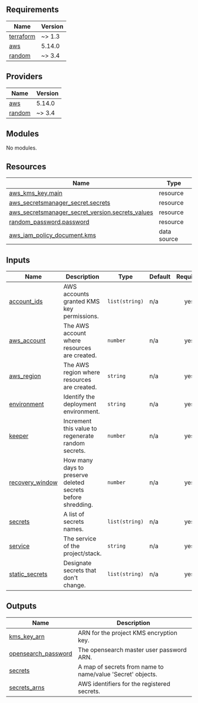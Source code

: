 <!-- BEGIN_TF_DOCS -->
## Requirements

| Name | Version |
|------|---------|
| <a name="requirement_terraform"></a> [terraform](#requirement\_terraform) | ~> 1.3 |
| <a name="requirement_aws"></a> [aws](#requirement\_aws) | 5.14.0 |
| <a name="requirement_random"></a> [random](#requirement\_random) | ~> 3.4 |

## Providers

| Name | Version |
|------|---------|
| <a name="provider_aws"></a> [aws](#provider\_aws) | 5.14.0 |
| <a name="provider_random"></a> [random](#provider\_random) | ~> 3.4 |

## Modules

No modules.

## Resources

| Name | Type |
|------|------|
| [aws_kms_key.main](https://registry.terraform.io/providers/hashicorp/aws/5.14.0/docs/resources/kms_key) | resource |
| [aws_secretsmanager_secret.secrets](https://registry.terraform.io/providers/hashicorp/aws/5.14.0/docs/resources/secretsmanager_secret) | resource |
| [aws_secretsmanager_secret_version.secrets_values](https://registry.terraform.io/providers/hashicorp/aws/5.14.0/docs/resources/secretsmanager_secret_version) | resource |
| [random_password.password](https://registry.terraform.io/providers/hashicorp/random/latest/docs/resources/password) | resource |
| [aws_iam_policy_document.kms](https://registry.terraform.io/providers/hashicorp/aws/5.14.0/docs/data-sources/iam_policy_document) | data source |

## Inputs

| Name | Description | Type | Default | Required |
|------|-------------|------|---------|:--------:|
| <a name="input_account_ids"></a> [account\_ids](#input\_account\_ids) | AWS accounts granted KMS key permissions. | `list(string)` | n/a | yes |
| <a name="input_aws_account"></a> [aws\_account](#input\_aws\_account) | The AWS account where resources are created. | `number` | n/a | yes |
| <a name="input_aws_region"></a> [aws\_region](#input\_aws\_region) | The AWS region where resources are created. | `string` | n/a | yes |
| <a name="input_environment"></a> [environment](#input\_environment) | Identify the deployment environment. | `string` | n/a | yes |
| <a name="input_keeper"></a> [keeper](#input\_keeper) | Increment this value to regenerate random secrets. | `number` | n/a | yes |
| <a name="input_recovery_window"></a> [recovery\_window](#input\_recovery\_window) | How many days to preserve deleted secrets before shredding. | `number` | n/a | yes |
| <a name="input_secrets"></a> [secrets](#input\_secrets) | A list of secrets names. | `list(string)` | n/a | yes |
| <a name="input_service"></a> [service](#input\_service) | The service of the project/stack. | `string` | n/a | yes |
| <a name="input_static_secrets"></a> [static\_secrets](#input\_static\_secrets) | Designate secrets that don't change. | `list(string)` | n/a | yes |

## Outputs

| Name | Description |
|------|-------------|
| <a name="output_kms_key_arn"></a> [kms\_key\_arn](#output\_kms\_key\_arn) | ARN for the project KMS encryption key. |
| <a name="output_opensearch_password"></a> [opensearch\_password](#output\_opensearch\_password) | The opensearch master user password ARN. |
| <a name="output_secrets"></a> [secrets](#output\_secrets) | A map of secrets from name to name/value 'Secret' objects. |
| <a name="output_secrets_arns"></a> [secrets\_arns](#output\_secrets\_arns) | AWS identifiers for the registered secrets. |
<!-- END_TF_DOCS -->